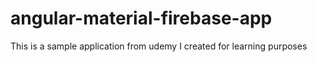 # angular-material-firebase-app
This is a sample application from udemy I created for learning purposes
